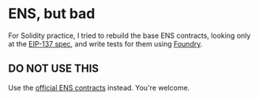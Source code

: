 # ENS, but bad

For Solidity practice, I tried to rebuild the base ENS contracts, looking only at the [EIP-137 spec](https://eips.ethereum.org/EIPS/eip-137), and write tests for them using [Foundry](https://github.com/gakonst/foundry).

## DO NOT USE THIS

Use the [official ENS contracts](https://github.com/ensdomains/ens) instead. You're welcome.
